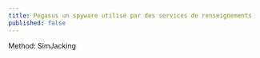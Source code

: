 ```yaml
---
title: Pegasus un spyware utilisé par des services de renseignements
published: false
---
```


Method: SimJacking
